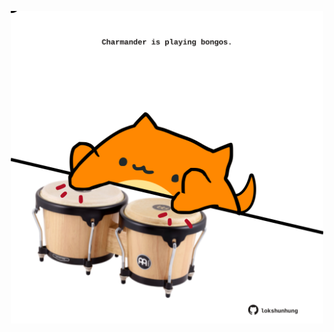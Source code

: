 <!-- built at 13/07/2022, 18:01:10 UTC -->
<p align="center">
  <img width="500" height="500" src="./ReadmeImage.svg">
</p>

